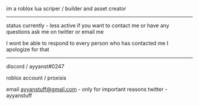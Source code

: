 
im a roblox lua scriper / builder and asset creator

---------------------------------------------------------------------

 status currently - less active
 if you want to contact me or have any questions ask me on twitter or email me

 I wont be able to respond to every person who has contacted me I apologize for that

---------------------------------------------------------------------

discord / ayyanst#0247

roblox account / proxisis

email ayyanstuff@gmail.com - only for important reasons
twitter - ayyanstuff







